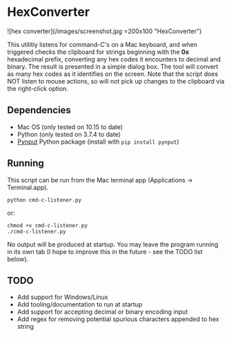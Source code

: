 # HexConverter

![hex converter](/images/screenshot.jpg =200x100 "HexConverter")  

This utilitiy listens for command-C's on a Mac keyboard, and when triggered checks the clipboard
for strings beginning with the **0x** hexadecimal prefix, converting any hex codes
it encounters to decimal and binary. The result is presented in a simple dialog box. 
The tool will convert as many hex codes as it identifies on the screen.
Note that the script does NOT listen to mouse actions, so will not pick up changes
to the clipboard via the right-click option. 

## Dependencies

* Mac OS (only tested on 10.15 to date)
* Python (only tested on 3.7.4 to date)
* [Pynput](https://pypi.org/project/pynput/) Python package (install with `pip install pynput`)

## Running

This script can be run from the Mac terminal app (Applications -> Terminal.app).

```
python cmd-c-listener.py
```

or:

```
chmod +x cmd-c-listener.py
./cmd-c-listener.py 
```

No output will be produced at startup. You may leave the program running
in its own tab (I hope to improve this in the future - see the TODO list below). 

## TODO

* Add support for Windows/Linux
* Add tooling/documentation to run at startup
* Add support for accepting decimal or binary encoding input  
* Add regex for removing potential spurious characters appended to hex string

